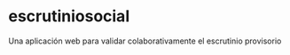 escrutiniosocial
================

Una aplicación web para validar colaborativamente el escrutinio provisorio
